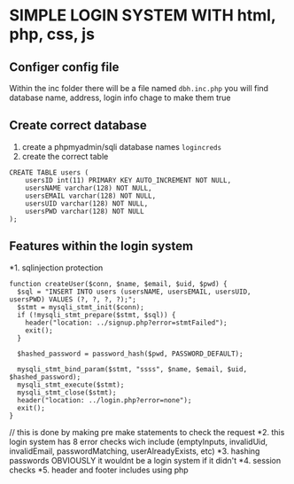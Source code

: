 # SIMPLE LOGIN SYSTEM WITH html, php, css, js

## Configer config file
Within the inc folder there will be a file named `dbh.inc.php`
you will find database name, address, login info chage to make them true

## Create correct database
1. create a phpmyadmin/sqli database names `logincreds`
2. create the correct table
```
CREATE TABLE users (
	usersID int(11) PRIMARY KEY AUTO_INCREMENT NOT NULL,
    usersNAME varchar(128) NOT NULL,
    usersEMAIL varchar(128) NOT NULL,
    usersUID varchar(128) NOT NULL,
    usersPWD varchar(128) NOT NULL
);
```

## Features within the login system
*1. sqlinjection protection 
```
function createUser($conn, $name, $email, $uid, $pwd) {
  $sql = "INSERT INTO users (usersNAME, usersEMAIL, usersUID, usersPWD) VALUES (?, ?, ?, ?);";
  $stmt = mysqli_stmt_init($conn);
  if (!mysqli_stmt_prepare($stmt, $sql)) {
    header("location: ../signup.php?error=stmtFailed");
    exit();
  }

  $hashed_password = password_hash($pwd, PASSWORD_DEFAULT);

  mysqli_stmt_bind_param($stmt, "ssss", $name, $email, $uid, $hashed_password);
  mysqli_stmt_execute($stmt);
  mysqli_stmt_close($stmt);
  header("location: ../login.php?error=none");
  exit();
}
```
// this is done by making pre make statements to check the request
*2. this login system has 8 error checks wich include (emptyInputs, invalidUid, invalidEmail, passwordMatching, userAlreadyExists, etc)
*3. hashing passwords OBVIOUSLY it wouldnt be a login system if it didn't
*4. session checks
*5. header and footer includes using php

